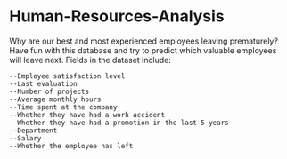 # Human-Resources-Analysis

Why are our best and most experienced employees leaving prematurely? Have fun with this database and try to predict which valuable employees will leave next. Fields in the dataset include:

    --Employee satisfaction level
    --Last evaluation
    --Number of projects
    --Average monthly hours
    --Time spent at the company
    --Whether they have had a work accident
    --Whether they have had a promotion in the last 5 years
    --Department
    --Salary
    --Whether the employee has left
